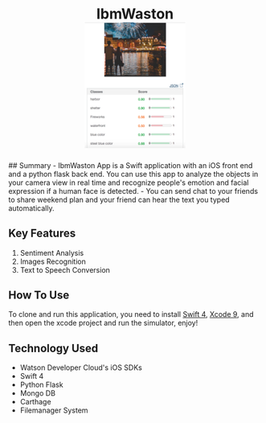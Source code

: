 <h1 align="center">
  IbmWaston
  <br>
   <img src="visualAnalyze.png" width="200">
  <br>
</h1>
## Summary
- IbmWaston App is a Swift application with an iOS front end and a python flask back end. You can use this app to analyze the objects in your camera view in real time and recognize people's emotion and facial expression if a human face is detected.
- You can send chat to your friends to share weekend plan and your friend can hear the text you typed automatically.

##  Key Features
1. Sentiment Analysis
2. Images Recognition
3. Text to Speech Conversion

##  How To Use
To clone and run this application, you need to install [Swift 4](https://developer.apple.com/library/content/documentation/Swift/Conceptual/Swift_Programming_Language/GuidedTour.html), [Xcode 9](https://developer.apple.com/xcode/downloads/), and then open the xcode project and run the simulator, enjoy!

## Technology Used
- Watson Developer Cloud's iOS SDKs
- Swift 4
- Python Flask
- Mongo DB
- Carthage
- Filemanager System
